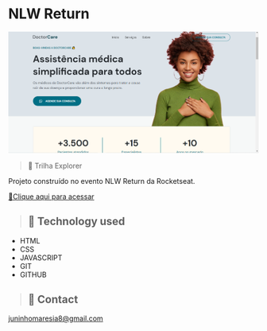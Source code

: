 # NLW Return

![preview](./.github/preview.png)

> 🚀 Trilha Explorer

Projeto construído no evento NLW Return da Rocketseat.

[🔗Clique aqui para acessar](https://github.com/JorgeASJr3/modeloSite/)

> ## 🧰 Technology used

- HTML
- CSS
- JAVASCRIPT
- GIT
- GITHUB

> ## 💛 Contact

juninhomaresia8@gmail.com

